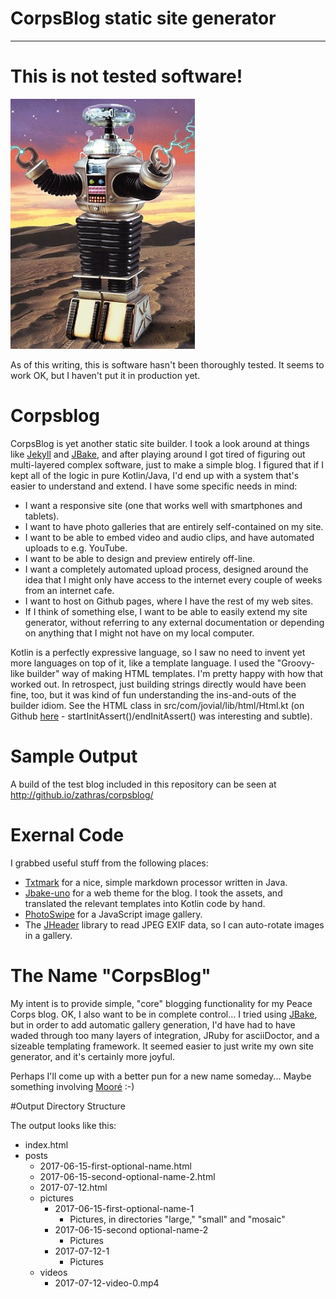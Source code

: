 # CorpsBlog static site generator
-------

# This is not tested software!
![Danger Image](test/images/danger.jpg "Danger!")

As of this writing, this is software hasn't been thoroughly tested.  It seems
to work OK, but I haven't put it in production yet.

# Corpsblog
CorpsBlog is yet another static site builder.  I took a look around at
things like [Jekyll](http://jekyllrb.com/) and [JBake](http://jbake.org/), 
and after playing around I got tired of
figuring out multi-layered complex software, just to make a simple blog.
I figured that if I kept all of the logic in pure Kotlin/Java, I'd end up
with a system that's easier to understand and extend.  I have some
specific needs in mind:

*  I want a responsive site (one that works well with smartphones
   and tablets).
*  I want to have photo galleries that are entirely self-contained on my site.
*  I want to be able to embed video and audio clips, and have automated
   uploads to e.g. YouTube.
*  I want to be able to design and preview entirely off-line.
*  I want a completely automated upload process, designed around the idea that
   I might only have access to the internet every couple of weeks from
   an internet cafe.
*  I want to host on Github pages, where I have the rest of my web sites.
*  If I think of something else, I want to be able to easily extend
   my site generator, without referring to any external documentation
   or depending on anything that I might not have on my local computer.

Kotlin is a perfectly expressive language, so I saw no need to invent yet
more languages on top of it, like a template language.  I used the
"Groovy-like builder" way of making HTML templates.  I'm pretty happy with
how that worked out.  In retrospect, just building strings directly would 
have been fine, too, but it was kind of fun understanding the ins-and-outs
of the builder idiom.  See the HTML class in
src/com/jovial/lib/html/Html.kt (on Github 
[here](https://github.com/zathras/corpsblog/blob/master/src/com/jovial/lib/html/Html.kt) - startInitAssert()/endInitAssert() was interesting and subtle).

# Sample Output

A build of the test blog included in this repository can be seen
at http://github.io/zathras/corpsblog/

# Exernal Code

I grabbed useful stuff from the following places:

*  [Txtmark](https://github.com/rjeschke/txtmark) for a nice, simple
   markdown processor written in Java.
*  [Jbake-uno](https://github.com/tisseurdetoile/jbake-uno) for a
   web theme for the blog.  I took the assets, and translated the
   relevant templates into Kotlin code by hand.
*  [PhotoSwipe](http://photoswipe.com/) for a JavaScript image gallery.
*  The [JHeader](https://sourceforge.net/projects/jheader/?source=directory )
   library to read JPEG EXIF data, so I can auto-rotate images in a gallery.

# The Name "CorpsBlog"

My intent is to provide simple, "core" blogging functionality for my Peace Corps
blog.   OK, I also want to be in complete control...  I tried using [JBake](http://jbake.org/), but in order
to add automatic gallery generation, I'd have had to have waded through too many layers
of integration, JRuby for asciiDoctor, and a sizeable templating framework.  It seemed easier to 
just write my own site generator, and it's certainly more joyful.

Perhaps I'll come up with a better pun for a new name someday...  Maybe something
involving [Mooré](https://en.wikipedia.org/wiki/Mossi_language) :-)

#Output Directory Structure

The output looks like this:

* index.html
* posts
  * 2017-06-15-first-optional-name.html
  * 2017-06-15-second-optional-name-2.html
  * 2017-07-12.html
  * pictures
    * 2017-06-15-first-optional-name-1
      * Pictures, in directories "large," "small" and "mosaic"
    * 2017-06-15-second optional-name-2
      * Pictures
    * 2017-07-12-1
      * Pictures
  * videos
     * 2017-07-12-video-0.mp4


